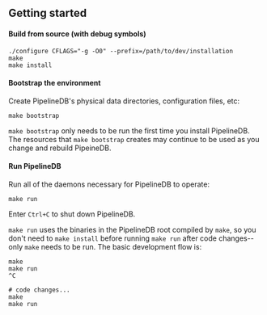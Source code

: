 ## Getting started


#### Build from source (with debug symbols)
```
./configure CFLAGS="-g -O0" --prefix=/path/to/dev/installation
make
make install
```

#### Bootstrap the environment
Create PipelineDB's physical data directories, configuration files, etc:

```
make bootstrap
```

`make bootstrap` only needs to be run the first time you install PipelineDB. The resources that `make bootstrap` creates may continue to be used as you change and rebuild PipeineDB. 


#### Run PipelineDB
Run all of the daemons necessary for PipelineDB to operate: 

```
make run
```

Enter `Ctrl+C` to shut down PipelineDB.

`make run` uses the binaries in the PipelineDB root compiled by `make`, so you don't need to `make install` before running `make run` after code changes--only `make` needs to be run. The basic development flow is:

```
make
make run
^C

# code changes...
make
make run
```


